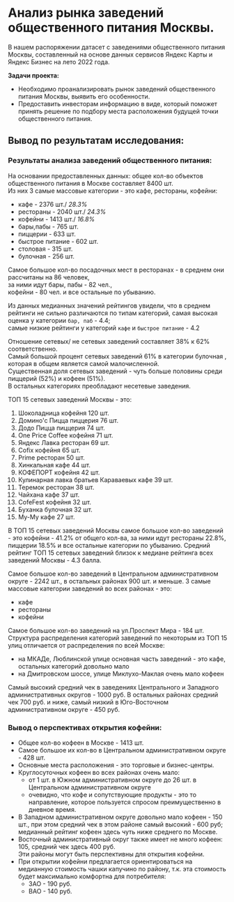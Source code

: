 # Анализ рынка заведений общественного питания Москвы.
В нашем распоряжении датасет с заведениями общественного питания Москвы, составленный на основе данных сервисов Яндекс Карты и Яндекс Бизнес на лето 2022 года.  
  
**Задачи проекта:**
* Необходимо проанализировать рынок заведений общественного питания Москвы, выявить его особенности.
* Предоставить инвесторам информацию в виде, который поможет принять решение по подбору места расположения будущей точки общественного питания.

## Вывод по результатам исследования:
### Результаты анализа заведений общественного питания:
На основании предоставленных данных: общее кол-во объектов общественного питания в Москве составляет 8400 шт.  
Из них 3 самые массовые категории - это кафе, рестораны, кофейни:
- кафе - 2376 шт./ *28.3%*
- рестораны	- 2040 шт./ *24.3%*
- кофейни - 1413 шт./ *16.8%*
- бары,пабы - 765 шт.
- пиццерии - 633 шт.
- быстрое питание - 602 шт.
- столовая - 315 шт.
- булочная - 256 шт.  
  
Самое большое кол-во посадочных мест в ресторанах - в среднем они рассчитаны на 86 человек,  
за ними идут бары, пабы - 82 чел.,  
кофейни - 80 чел. и все остальные по убыванию.  
  
Из данных медианных значений рейтингов увидели, что в среднем рейтинги не сильно различаются по типам категорий, самая высокая оценка у категории `бар, паб` - 4.4;  
самые низкие рейтинги у категорий `кафе` и `быстрое питание` - 4.2  
  
Отношение сетевых/ не сетевых заведений составляет 38% к 62% соответственно.  
Самый большой процент сетевых заведений 61% в категории булочная , которая в общем является самой малочисленной.  
Существенная доля сетевых заведений - чуть больше половины среди пиццерий (52%) и кофеен (51%).  
В остальных категориях преобладают несетевые заведения.  
  
ТОП 15 сетевых заведений Москвы - это:
1.  Шоколадница	кофейня	120	шт.
2.	Домино'с Пицца	пиццерия	76	шт.
3.	Додо Пицца	пиццерия	74	шт.
4.	One Price Coffee	кофейня	71	шт.
5.	Яндекс Лавка	ресторан	69	шт.
6.	Cofix	кофейня	65	шт.
7.	Prime	ресторан	50	шт.
8.	Хинкальная	кафе	44	шт.
9.	КОФЕПОРТ	кофейня	42	шт.
10.	Кулинарная лавка братьев Караваевых	кафе	39	шт.
11.	Теремок	ресторан	38	шт.
12. Чайхана	кафе	37	шт.
13.	CofeFest	кофейня	32	шт.
14.	Буханка	булочная	32	шт.
15.	Му-Му	кафе	27	шт.  
  
В ТОП 15 сетевых заведений Москвы самое большое кол-во заведений - это кофейни - 41.2% от общего кол-ва, за ними идут рестораны 22.8%, пиццерии 18.5% и все остальные категории по убыванию. Средний рейтинг ТОП 15 сетевых заведений близок к медиане рейтинга всех заведений Москвы - 4.3 балла.  
  
Самое большое кол-во заведений в Центральном административном округе - 2242 шт., в остальных районах 900 шт. и меньше.
3 самые массовые категории заведений во всех районах - это:
- кафе
- рестораны
- кофейни
  
Самое большое кол-во заведений на ул.Проспект Мира - 184 шт.  
Структура распределения категорий заведений по некоторым из ТОП 15 улиц отличается от распределения по всей Москве:  
- на МКАДе, Люблинской улице основная часть заведений - это кафе, остальных категорий довольно мало
- на Дмитровском шоссе, улице Миклухо-Маклая очень мало кофеен  
  
Самый высокий средний чек в заведениях Центрального и Западного административных округов - 1000 руб. В остальных районах средний чек 700 руб. и ниже, самый низкий в Юго-Восточном административном округе - 450 руб.
### Вывод о перспективах открытия кофейни:
* Общее кол-во кофеен в Москве - 1413 шт.  
* Самое большое их кол-во в Центральном административном округе - 428 шт.
* Основные места расположения - это торговые и бизнес-центры.  
* Круглосуточных кофеен во всех районах очень мало:
    - от 1 шт. в Южном административном округе до 26 шт. в Центральном административном округе
    - очевидно, что кофе и сопутствующие продукты - это то направление, которое пользуется спросом преимущественно в дневное время.  
* В Западном административном округе довольно мало кофеен - 150 шт., при этом средний чек в этом районе самый высокий - 600 руб;  медианный рейтинг кофеен здесь чуть ниже среднего по Москве.  
* Восточный административный округ также имеет не много  кофеен: 105, средний чек здесь 400 руб.  
    Эти районы могут быть перспективны для открытия кофейни.  
* При открытии кофейни предлагается ориентироваться на медианную стоимость чашки капучино по району, т.к. эта стоимость будет максимально комфортна для потребителя:
    - ЗАО - 190 руб.
    - ВАО - 140 руб.
